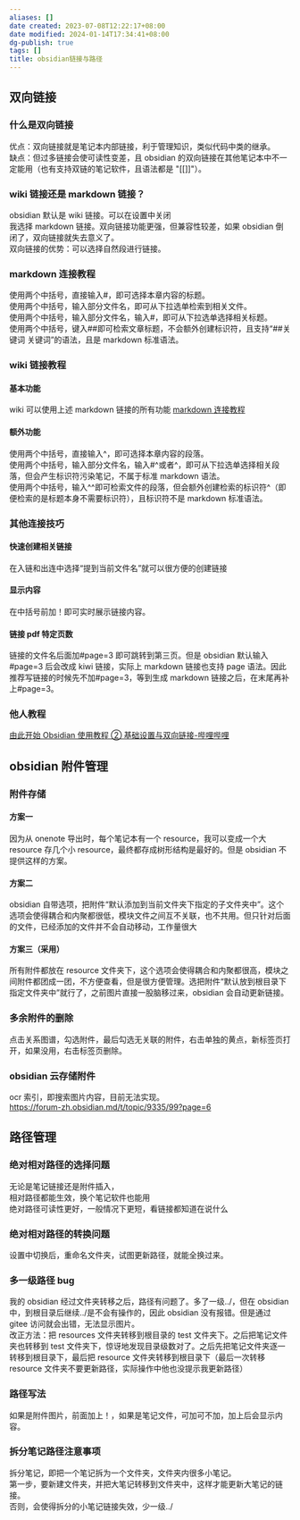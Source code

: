 ```yaml
---
aliases: []
date created: 2023-07-08T12:22:17+08:00
date modified: 2024-01-14T17:34:41+08:00
dg-publish: true
tags: []
title: obsidian链接与路径
---
```


## 双向链接
### 什么是双向链接
优点：双向链接就是笔记本内部链接，利于管理知识，类似代码中类的继承。  
缺点：但过多链接会使可读性变差，且 obsidian 的双向链接在其他笔记本中不一定能用（也有支持双链的笔记软件，且语法都是 "[[]]"）。
### wiki 链接还是 markdown 链接？
obsidian 默认是 wiki 链接。可以在设置中关闭  
我选择 markdown 链接。双向链接功能更强，但兼容性较差，如果 obsidian 倒闭了，双向链接就失去意义了。  
双向链接的优势：可以选择自然段进行链接。
### markdown 连接教程
使用两个中括号，直接输入#，即可选择本章内容的标题。  
使用两个中括号，输入部分文件名，即可从下拉选单检索到相关文件。  
使用两个中括号，输入部分文件名，输入#，即可从下拉选单选择相关标题。  
使用两个中括号，键入##即可检索文章标题，不会额外创建标识符，且支持“##关键词 关键词”的语法，且是 markdown 标准语法。  
### wiki 链接教程
#### 基本功能
wiki 可以使用上述 markdown 链接的所有功能 [markdown 连接教程](#markdown%20连接教程)
#### 额外功能
使用两个中括号，直接输入^，即可选择本章内容的段落。  
使用两个中括号，输入部分文件名，输入#^或者^，即可从下拉选单选择相关段落，但会产生标识符污染笔记，不属于标准 markdown 语法。  
使用两个中括号，输入^^即可检索文件的段落，但会额外创建检索的标识符^（即便检索的是标题本身不需要标识符），且标识符不是 markdown 标准语法。  
### 其他连接技巧
#### 快速创建相关链接
在入链和出连中选择“提到当前文件名”就可以很方便的创建链接  
#### 显示内容
在中括号前加！即可实时展示链接内容。  
#### 链接 pdf 特定页数
链接的文件名后面加#page=3 即可跳转到第三页。但是 obsidian 默认输入#page=3 后会改成 kiwi 链接，实际上 markdown 链接也支持 page 语法。因此推荐写链接的时候先不加#page=3，等到生成 markdown 链接之后，在末尾再补上#page=3。
### 他人教程
[由此开始 Obsidian 使用教程 ② 基础设置与双向链接-哔哩哔哩]( https://b23.tv/rjuGdmH)

## obsidian 附件管理
### 附件存储
#### 方案一
因为从 onenote 导出时，每个笔记本有一个 resource，我可以变成一个大 resource 存几个小 resource，最终都存成树形结构是最好的。但是 obsidian 不提供这样的方案。
#### 方案二
obsidian 自带选项，把附件“默认添加到当前文件夹下指定的子文件夹中”。这个选项会使得耦合和内聚都很低，模块文件之间互不关联，也不共用。但只针对后面的文件，已经添加的文件并不会自动移动，工作量很大
#### 方案三（采用）
所有附件都放在 resource 文件夹下，这个选项会使得耦合和内聚都很高，模块之间附件都团成一团，不方便查看，但是很方便管理。选把附件“默认放到根目录下指定文件夹中”就行了，之前图片直接一股脑移过来，obsidian 会自动更新链接。
### 多余附件的删除
点击关系图谱，勾选附件，最后勾选无关联的附件，右击单独的黄点，新标签页打开，如果没用，右击标签页删除。
### obsidian 云存储附件
ocr 索引，即搜索图片内容，目前无法实现。  
https://forum-zh.obsidian.md/t/topic/9335/99?page=6

## 路径管理
### 绝对相对路径的选择问题
无论是笔记链接还是附件插入，  
相对路径都能生效，换个笔记软件也能用  
绝对路径可读性更好，一般情况下更短，看链接都知道在说什么
### 绝对相对路径的转换问题
设置中切换后，重命名文件夹，试图更新路径，就能全换过来。
### 多一级路径 bug
我的 obsidian 经过文件夹转移之后，路径有问题了。多了一级../，但在 obsidian 中，到根目录后继续../是不会有操作的，因此 obsidian 没有报错。但是通过 gitee 访问就会出错，无法显示图片。  
改正方法：把 resources 文件夹转移到根目录的 test 文件夹下。之后把笔记文件夹也转移到 test 文件夹下，惊讶地发现目录级数对了。之后先把笔记文件夹逐一转移到根目录下，最后把 resource 文件夹转移到根目录下（最后一次转移 resource 文件夹不要更新路径，实际操作中他也没提示我更新路径）
### 路径写法
如果是附件图片，前面加上！，如果是笔记文件，可加可不加，加上后会显示内容。
### 拆分笔记路径注意事项
拆分笔记，即把一个笔记拆为一个文件夹，文件夹内很多小笔记。  
第一步，要新建文件夹，并把大笔记转移到文件夹中，这样才能更新大笔记的链接。  
否则，会使得拆分的小笔记链接失效，少一级../